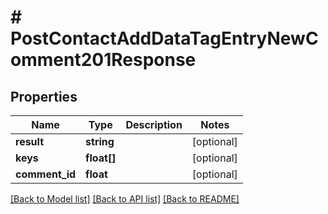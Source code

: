 # # PostContactAddDataTagEntryNewComment201Response

## Properties

Name | Type | Description | Notes
------------ | ------------- | ------------- | -------------
**result** | **string** |  | [optional]
**keys** | **float[]** |  | [optional]
**comment_id** | **float** |  | [optional]

[[Back to Model list]](../../README.md#models) [[Back to API list]](../../README.md#endpoints) [[Back to README]](../../README.md)
